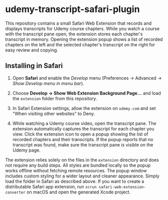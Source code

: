 # udemy-transcript-safari-plugin

This repository contains a small Safari Web Extension that records and
displays transcripts for Udemy course chapters. While you watch a course with
the transcript pane open, the extension stores each chapter's transcript in
memory. Opening the extension popup shows a list of recorded chapters on the
left and the selected chapter's transcript on the right for easy review and
copying.

## Installing in Safari

1. Open **Safari** and enable the *Develop* menu (Preferences → Advanced →
   *Show Develop menu in menu bar*).
2. Choose **Develop → Show Web Extension Background Page…** and load the
   `extension` folder from this repository.

3. In Safari Extension settings, allow the extension on `udemy.com` and set "When visiting other websites" to Deny.
4. While watching a Udemy course video, open the transcript pane. The
   extension automatically captures the transcript for each chapter you view.
   Click the extension icon to open a popup showing the list of recorded
   chapters and their transcripts. If the popup reports that no transcript was
   found, make sure the transcript pane is visible on the Udemy page.

The extension relies solely on the files in the `extension` directory and does
not require any build steps. All styles are bundled locally so the popup works
offline without fetching remote resources. The popup window includes custom
styling for a wider layout and cleaner appearance. Simply load the folder in Safari as described above. If you want to create a distributable Safari app extension,
run `xcrun safari-web-extension-converter` on macOS and open the generated
Xcode project.
